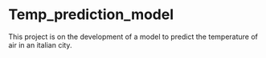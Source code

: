 # Temp_prediction_model
This project is on the development of a model to predict the temperature of air in an italian city.
